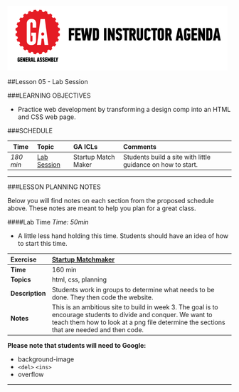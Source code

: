 
![GeneralAssemb.ly](../../img/icons/instr_agenda.png)


##Lesson 05 - Lab Session


###LEARNING OBJECTIVES

*	Practice web development by transforming a design comp into an HTML and CSS web page.


###SCHEDULE

| Time        | Topic| GA ICLs| Comments |
| ------------- |:-------------|:-------------------|:----------------|
| _180 min_ | [Lab Session]() | Startup Match Maker | Students build a site with little guidance on how to start. |


---


###LESSON PLANNING NOTES

Below you will find notes on each section from the proposed schedule above. These notes are  meant to help you plan for a great class.

####Lab Time
_Time: 50min_

*	A little less hand holding this time. Students should have an idea of how to start this time. 


| Exercise | [Startup Matchmaker](starter_code)|
|:------------- |:-------------|
| __Time__ | 160 min | 
| __Topics__ | html, css, planning | 
| __Description__| Students work in groups to determine what needs to be done. They then code the website.  |   
| __Notes__ |This is an ambitious site to build in week 3. The goal is to encourage students to divide and conquer. We want to teach them how to look at a png file determine the sections that are needed and then code.| 


__Please note that students will need to Google:__

*	background-image
*	```<del>``` ```<ins>```
*	overflow

---

